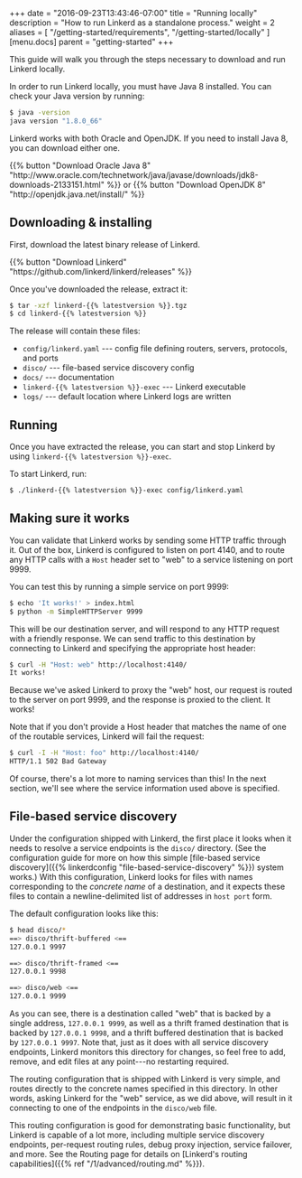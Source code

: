 +++
date = "2016-09-23T13:43:46-07:00"
title = "Running locally"
description = "How to run Linkerd as a standalone process."
weight = 2
aliases = [
  "/getting-started/requirements",
  "/getting-started/locally"
]
[menu.docs]
  parent = "getting-started"
+++

This guide will walk you through the steps necessary to download and run
Linkerd locally.

In order to run Linkerd locally, you must have Java 8 installed. You can
check your Java version by running:

```bash
$ java -version
java version "1.8.0_66"
```

Linkerd works with both Oracle and OpenJDK. If you need to install Java 8, you
can download either one.

<p class="text-center">
{{% button "Download Oracle Java 8" "http://www.oracle.com/technetwork/java/javase/downloads/jdk8-downloads-2133151.html" %}}
or
{{% button "Download OpenJDK 8" "http://openjdk.java.net/install/" %}}
</p>

## Downloading & installing

First, download the latest binary release of Linkerd.

<p class="text-center">
{{% button "Download Linkerd" "https://github.com/linkerd/linkerd/releases" %}}
</p>

Once you've downloaded the release, extract it:

```bash
$ tar -xzf linkerd-{{% latestversion %}}.tgz
$ cd linkerd-{{% latestversion %}}
```

The release will contain these files:

* `config/linkerd.yaml` --- config file defining routers, servers, protocols,
  and ports
* `disco/` --- file-based service discovery config
* `docs/` --- documentation
* `linkerd-{{% latestversion %}}-exec` --- Linkerd executable
* `logs/` --- default location where Linkerd logs are written

## Running

Once you have extracted the release, you can start and stop Linkerd by using
`linkerd-{{% latestversion %}}-exec`.

To start Linkerd, run:

```bash
$ ./linkerd-{{% latestversion %}}-exec config/linkerd.yaml
```

## Making sure it works

You can validate that Linkerd works by sending some HTTP traffic through it.
Out of the box, Linkerd is configured to listen on port 4140, and to route any
HTTP calls with a `Host` header set to "web" to a service listening on port
9999.

You can test this by running a simple service on port 9999:

```bash
$ echo 'It works!' > index.html
$ python -m SimpleHTTPServer 9999
```

This will be our destination server, and will respond to any HTTP request
with a friendly response. We can send traffic to this destination by
connecting to Linkerd and specifying the appropriate host header:

```bash
$ curl -H "Host: web" http://localhost:4140/
It works!
```

Because we've asked Linkerd to proxy the "web" host, our request is routed to
the server on port 9999, and the response is proxied to the client. It
works!

Note that if you don't provide a Host header that matches the name of one of
the routable services, Linkerd will fail the request:

```bash
$ curl -I -H "Host: foo" http://localhost:4140/
HTTP/1.1 502 Bad Gateway
```

Of course, there's a lot more to naming services than this! In the next
section, we'll see where the service information used above is specified.

## File-based service discovery

Under the configuration shipped with Linkerd, the first place it looks when it
needs to resolve a service endpoints is the `disco/` directory.
(See the configuration guide for more on how this simple [file-based service
discovery]({{% linkerdconfig "file-based-service-discovery" %}}) system works.)
With this configuration, Linkerd looks for files with names corresponding to
the *concrete name* of a destination, and it expects these files to contain
a newline-delimited list of addresses in `host port` form.

The default configuration looks like this:

```bash
$ head disco/*
==> disco/thrift-buffered <==
127.0.0.1 9997

==> disco/thrift-framed <==
127.0.0.1 9998

==> disco/web <==
127.0.0.1 9999
```

As you can see, there is a destination called "web" that is backed by a single
address, `127.0.0.1 9999`, as well as a thrift framed destination that is backed
by `127.0.0.1 9998`, and a thrift buffered destination that is backed by
`127.0.0.1 9997`. Note that, just as it does with all service discovery
endpoints, Linkerd monitors this directory for changes, so feel free to add,
remove, and edit files at any point---no restarting required.

The routing configuration that is shipped with Linkerd is very simple, and
routes directly to the concrete names specified in this directory. In other
words, asking Linkerd for the "web" service, as we did above, will result in it
connecting to one of the endpoints in the `disco/web` file.

This routing configuration is good for demonstrating basic functionality, but
Linkerd is capable of a lot more, including multiple service discovery
endpoints, per-request routing rules, debug proxy injection, service failover,
and more. See the Routing page for details on [Linkerd's routing
capabilities]({{% ref "/1/advanced/routing.md" %}}).
